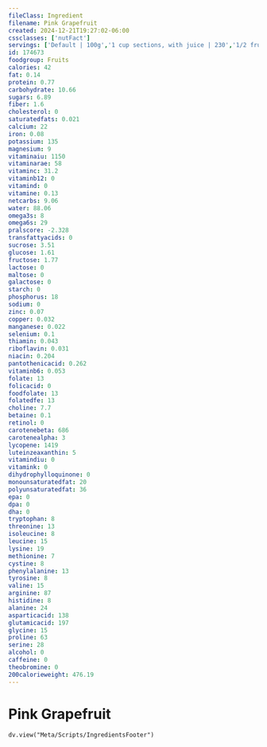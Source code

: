 ```yaml
---
fileClass: Ingredient
filename: Pink Grapefruit
created: 2024-12-21T19:27:02-06:00
cssclasses: ['nutFact']
servings: ['Default | 100g','1 cup sections, with juice | 230','1/2 fruit (3-3/4 inch dia) | 123','1 nlea serving | 154']
id: 174673
foodgroup: Fruits
calories: 42
fat: 0.14
protein: 0.77
carbohydrate: 10.66
sugars: 6.89
fiber: 1.6
cholesterol: 0
saturatedfats: 0.021
calcium: 22
iron: 0.08
potassium: 135
magnesium: 9
vitaminaiu: 1150
vitaminarae: 58
vitaminc: 31.2
vitaminb12: 0
vitamind: 0
vitamine: 0.13
netcarbs: 9.06
water: 88.06
omega3s: 8
omega6s: 29
pralscore: -2.328
transfattyacids: 0
sucrose: 3.51
glucose: 1.61
fructose: 1.77
lactose: 0
maltose: 0
galactose: 0
starch: 0
phosphorus: 18
sodium: 0
zinc: 0.07
copper: 0.032
manganese: 0.022
selenium: 0.1
thiamin: 0.043
riboflavin: 0.031
niacin: 0.204
pantothenicacid: 0.262
vitaminb6: 0.053
folate: 13
folicacid: 0
foodfolate: 13
folatedfe: 13
choline: 7.7
betaine: 0.1
retinol: 0
carotenebeta: 686
carotenealpha: 3
lycopene: 1419
luteinzeaxanthin: 5
vitamindiu: 0
vitamink: 0
dihydrophylloquinone: 0
monounsaturatedfat: 20
polyunsaturatedfat: 36
epa: 0
dpa: 0
dha: 0
tryptophan: 8
threonine: 13
isoleucine: 8
leucine: 15
lysine: 19
methionine: 7
cystine: 8
phenylalanine: 13
tyrosine: 8
valine: 15
arginine: 87
histidine: 8
alanine: 24
asparticacid: 138
glutamicacid: 197
glycine: 15
proline: 63
serine: 28
alcohol: 0
caffeine: 0
theobromine: 0
200calorieweight: 476.19
---
```


# Pink Grapefruit

```dataviewjs
dv.view("Meta/Scripts/IngredientsFooter")
```